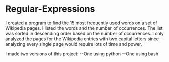 # Regular-Expressions

I created a program to find the 15 most frequently used words on a set of Wikipedia pages. I listed the words and the number of occurrences. The list was sorted in descending order based on the number of occurrences. I only analyzed the pages for the Wikipedia entries with two capital letters since analyzing every single page would require lots of time and power. 

I made two versions of this project:
--One using python
--One using bash
